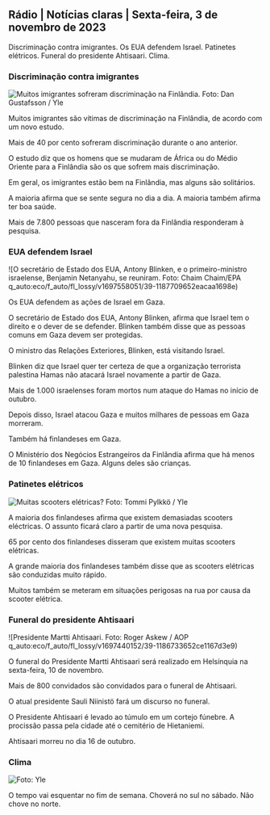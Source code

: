 ## Rádio \| Notícias claras \| Sexta-feira, 3 de novembro de 2023

Discriminação contra imigrantes. Os EUA defendem Israel. Patinetes elétricos. Funeral do presidente Ahtisaari. Clima.

### Discriminação contra imigrantes

![Muitos imigrantes sofreram discriminação na Finlândia. Foto: Dan Gustafsson / Yle](https://images.cdn.yle.fi/image/upload/c_crop,h_1080,w_1919,x_0,y_0/ar_1.777777777777777,c_fill,g_faces,h_675,w_1200/dpr_1.0/q_auto:eco/f_auto/fl_lossy/v1693477380/39-116537864f0696340afe)

Muitos imigrantes são vítimas de discriminação na Finlândia, de acordo com um novo estudo.

Mais de 40 por cento sofreram discriminação durante o ano anterior.

O estudo diz que os homens que se mudaram de África ou do Médio Oriente para a Finlândia são os que sofrem mais discriminação.

Em geral, os imigrantes estão bem na Finlândia, mas alguns são solitários.

A maioria afirma que se sente segura no dia a dia. A maioria também afirma ter boa saúde.

Mais de 7.800 pessoas que nasceram fora da Finlândia responderam à pesquisa.

### EUA defendem Israel

![O secretário de Estado dos EUA, Antony Blinken, e o primeiro-ministro israelense, Benjamin Netanyahu, se reuniram. Foto: Chaim Chaim/EPA q_auto:eco/f_auto/fl_lossy/v1697558051/39-1187709652eacaa1698e)

Os EUA defendem as ações de Israel em Gaza.

O secretário de Estado dos EUA, Antony Blinken, afirma que Israel tem o direito e o dever de se defender. Blinken também disse que as pessoas comuns em Gaza devem ser protegidas.

O ministro das Relações Exteriores, Blinken, está visitando Israel.

Blinken diz que Israel quer ter certeza de que a organização terrorista palestina Hamas não atacará Israel novamente a partir de Gaza.

Mais de 1.000 israelenses foram mortos num ataque do Hamas no início de outubro.

Depois disso, Israel atacou Gaza e muitos milhares de pessoas em Gaza morreram.

Também há finlandeses em Gaza.

O Ministério dos Negócios Estrangeiros da Finlândia afirma que há menos de 10 finlandeses em Gaza. Alguns deles são crianças.

### Patinetes elétricos

![Muitas scooters elétricas? Foto: Tommi Pylkkö / Yle](https://images.cdn.yle.fi/image/upload/c_crop,h_2268,w_4032,x_0,y_378/ar_1.777777777777777,c_fill,g_faces,h_675,w_1200/dpr_1.0/q_auto:eco/f_auto/fl_lossy/v1629190662/39-842535611aab23cf6db)

A maioria dos finlandeses afirma que existem demasiadas scooters eléctricas. O assunto ficará claro a partir de uma nova pesquisa.

65 por cento dos finlandeses disseram que existem muitas scooters elétricas.

A grande maioria dos finlandeses também disse que as scooters elétricas são conduzidas muito rápido.

Muitos também se meteram em situações perigosas na rua por causa da scooter elétrica.

### Funeral do presidente Ahtisaari

![Presidente Martti Ahtisaari. Foto: Roger Askew / AOP q_auto:eco/f_auto/fl_lossy/v1697440152/39-1186733652ce1167d3e9)

O funeral do Presidente Martti Ahtisaari será realizado em Helsínquia na sexta-feira, 10 de novembro.

Mais de 800 convidados são convidados para o funeral de Ahtisaari.

O atual presidente Sauli Niinistö fará um discurso no funeral.

O Presidente Ahtisaari é levado ao túmulo em um cortejo fúnebre. A procissão passa pela cidade até o cemitério de Hietaniemi.

Ahtisaari morreu no dia 16 de outubro.

### Clima

![Foto: Yle](https://images.cdn.yle.fi/image/upload/c_crop,h_1080,w_1919,x_0,y_0/ar_1.7777777777777777,c_fill,g_faces,h_675,w_1200/dpr_1.0/q_auto:eco/f_auto/fl_lossy/v1699023031/39-11957186545088dc4556)

O tempo vai esquentar no fim de semana. Choverá no sul no sábado. Não chove no norte.